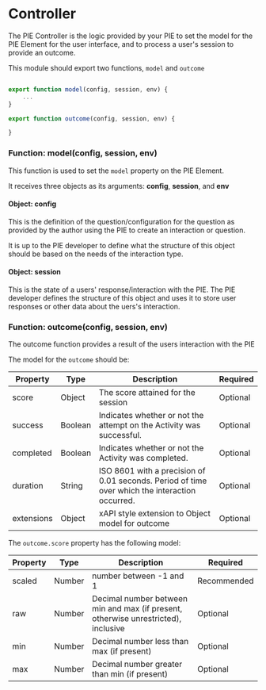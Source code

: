 # Controller

The PIE Controller is the logic provided by your PIE to set the model for the PIE Element for the user interface, and to process a user's session to provide an outcome. 

This module should export two functions, `model` and `outcome`


```javascript

export function model(config, session, env) {
    ...
}

export function outcome(config, session, env) {

}
```

### Function: model(config, session, env)

This function is used to set the `model` property on the PIE Element. 

It receives three objects as its arguments: **config**, **session**, and **env**

#### Object: config

This is the definition of the question/configuration for the question as provided by the author using the PIE to create an interaction or question.

It is up to the PIE developer to define what the structure of this object should be based on the needs of the interaction type.



#### Object: session

This is the state of a users' response/interaction with the PIE. The PIE developer defines the structure of this object and uses it to store user responses or other data about the uers's interaction.




### Function: outcome(config, session, env)

The outcome function provides a result of the users interaction with the PIE

The model for the `outcome` should be:


| Property   | Type    | Description                                                          | Required |
|------------|---------|----------------------------------------------------------------------|----------|
| score      | Object  | The score attained for the session                                   | Optional |
| success    | Boolean | Indicates whether or not the attempt on the Activity was successful. | Optional |
| completed  | Boolean | Indicates whether or not the Activity was completed.                 | Optional |
| duration   | String  | ISO 8601 with a precision of 0.01 seconds. Period of time over which the interaction occurred.               | Optional |
| extensions | Object  | <draft> xAPI style extension to Object model for outcome             | Optional |


The `outcome.score` property has the following model:


| Property | Type   | Description                                                                        | Required    |
|----------|--------|------------------------------------------------------------------------------------|-------------|
| scaled   | Number | number between -1 and 1                                                            | Recommended |
| raw      | Number | Decimal number between min and max (if present, otherwise unrestricted), inclusive | Optional    |
| min      | Number | Decimal number less than max (if present)                                          | Optional    |
| max      | Number | Decimal number greater than min (if present)                                       | Optional    |